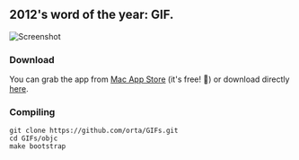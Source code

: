 2012's word of the year: GIF.
--------

![Screenshot](https://raw.github.com/orta/GIFs/master/web/yosemite.png "screenshot")

### Download

You can grab the app from [Mac App Store](https://itunes.apple.com/us/app/gifs/id961850017?l=en&mt=12) (it's free! 🎉) or download directly [here](https://raw.github.com/orta/GIFs/master/web/GIFs.app.zip).

### Compiling

```
git clone https://github.com/orta/GIFs.git
cd GIFs/objc
make bootstrap
```
